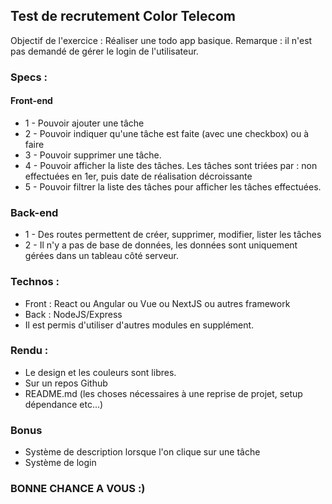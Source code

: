 ## Test de recrutement Color Telecom

Objectif de l'exercice : Réaliser une todo app basique.
Remarque : il n'est pas demandé de gérer le login de l'utilisateur.

### Specs :

#### Front-end

  -  1 - Pouvoir ajouter une tâche
  -  2 - Pouvoir indiquer qu'une tâche est faite (avec une checkbox) ou à faire
  -  3 - Pouvoir supprimer une tâche.
  -  4 - Pouvoir afficher la liste des tâches. Les tâches sont triées par : non effectuées en 1er, puis date de réalisation décroissante
  -  5 - Pouvoir filtrer la liste des tâches pour afficher les tâches effectuées.

### Back-end

- 1 - Des routes permettent de créer, supprimer, modifier, lister les tâches
- 2 - Il n'y a pas de base de données, les données sont uniquement gérées dans un tableau côté serveur.

### Technos :

- Front :  React ou Angular ou Vue ou NextJS ou autres framework
- Back : NodeJS/Express
- Il est permis d'utiliser d'autres modules en supplément.

### Rendu :

- Le design et les couleurs sont libres.
- Sur un repos Github
- README.md (les choses nécessaires à une reprise de projet, setup dépendance etc...)

### Bonus

- Système de description lorsque l'on clique sur une tâche
- Système de login

### BONNE CHANCE A VOUS :)
